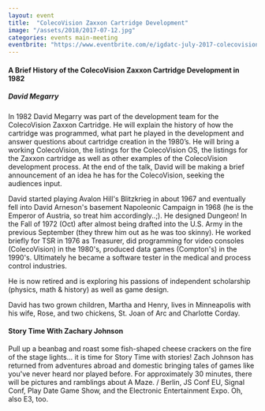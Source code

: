 ```yaml
---
layout: event
title:  "ColecoVision Zaxxon Cartridge Development"
image: "/assets/2018/2017-07-12.jpg"
categories: events main-meeting
eventbrite: "https://www.eventbrite.com/e/igdatc-july-2017-colecovision-zaxxon-cartridge-development-tickets-35789206480?aff=ebdsoporgprofile"
---
```



#### A Brief History of the ColecoVision Zaxxon Cartridge Development in 1982
##### David Megarry

In 1982 David Megarry was part of the development team for the ColecoVision Zaxxon Cartridge. He will explain the history of how the cartridge was programmed, what part he played in the development and answer questions about cartridge creation in the 1980’s. He will bring a working ColecoVision, the listings for the ColecoVision OS, the listings for the Zaxxon cartridge as well as other examples of the ColecoVision development process. At the end of the talk, David will be making a brief announcement of an idea he has for the ColecoVision, seeking the audiences input.

David started playing Avalon Hill's Blitzkrieg in about 1967 and eventually fell into David Arneson's basement Napoleonic Campaign in 1968 (he is the Emperor of Austria, so treat him accordingly..;). He designed Dungeon! In the Fall of 1972 (Oct) after almost being drafted into the U.S. Army in the previous September (they threw him out as he was too skinny). He worked briefly for TSR in 1976 as Treasurer, did programming for video consoles (ColecoVision) in the 1980's, produced data games (Compton's) in the 1990's. Ultimately he became a software tester in the medical and process control industries.

He is now retired and is exploring his passions of independent scholarship (physics, math & history) as well as game design.

David has two grown children, Martha and Henry, lives in Minneapolis with his wife, Rose, and two chickens, St. Joan of Arc and Charlotte Corday.


#### Story Time With Zachary Johnson

Pull up a beanbag and roast some fish-shaped cheese crackers on the fire of the stage lights... it is time for Story Time with stories! Zach Johnson has returned from adventures abroad and domestic bringing tales of games like you've never heard nor played before. For approximately 30 minutes, there will be pictures and ramblings about A Maze. / Berlin, JS Conf EU, Signal Conf, Play Date Game Show, and the Electronic Entertainment Expo. Oh, also E3, too.

